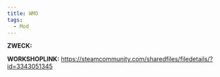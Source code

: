 ```yaml
---
title: WMO
tags:
  - Mod
---
```

**ZWECK:** 

**WORKSHOPLINK:** https://steamcommunity.com/sharedfiles/filedetails/?id=3343051345
 <script src="https://www.steamwidgets.net/api/resource/query?type=js&module=workshop&version=v1"></script>
<steam-workshop itemid="3343051345"></steam-workshop>